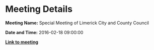 # Meeting Details

**Meeting Name:** Special Meeting of Limerick City and County Council

**Date and Time:** 2016-02-18 09:00:00

**<a href="https://www.limerick.ie/council/whats-on/special-meeting-limerick-city-and-county-council-21" target="_blank">Link to meeting</a>**

